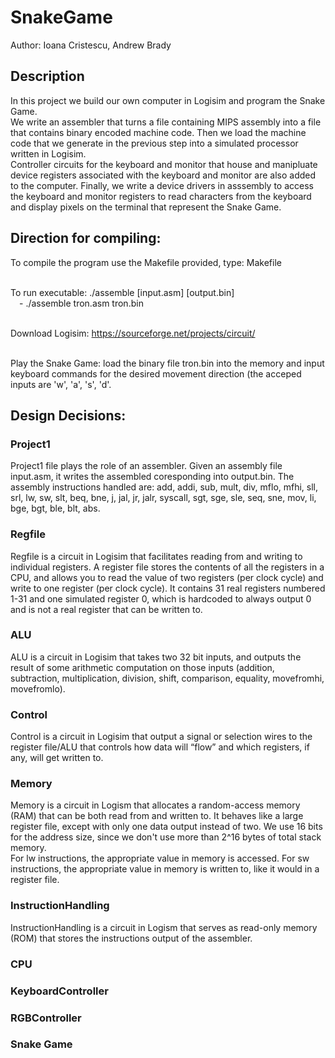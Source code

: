 # SnakeGame
Author: Ioana Cristescu, Andrew Brady

## Description
In this project we build our own computer in Logisim and program the Snake Game. <br />
We write an assembler that turns a file containing MIPS assembly into a file that contains binary encoded machine code. Then we load the machine code that we generate in the previous step into a simulated processor written in Logisim. <br />
Controller circuits for the keyboard and monitor that house and manipluate device registers associated with the keyboard and monitor are also added to the computer. Finally, we write a device drivers in asssembly to access the keyboard and monitor registers to read characters from the keyboard and display pixels on the terminal that represent the Snake Game.

## Direction for compiling:
To compile the program use the Makefile provided, type: Makefile <br /> <br />

To run executable: ./assemble [input.asm] [output.bin] <br />
&emsp;- ./assemble tron.asm tron.bin <br /> <br />

Download Logisim: https://sourceforge.net/projects/circuit/    <br /> <br />

Play the Snake Game: load the binary file tron.bin into the memory and input keyboard commands for the desired movement direction (the acceped inputs are 'w', 'a', 's', 'd'.

## Design Decisions:
### Project1
Project1 file plays the role of an assembler. Given an assembly file input.asm, it writes the assembled coresponding into output.bin. The assembly instructions handled are: add, addi, sub, mult, div, mflo, mfhi, sll, srl, lw, sw, slt, beq, bne, j, jal, jr, jalr, syscall, sgt, sge, sle, seq, sne, mov, li, bge, bgt, ble, blt, abs.

### Regfile
Regfile is a circuit in Logisim that facilitates reading from and writing to individual registers. A register file stores the contents of all the registers in a CPU, and allows you to read the value of two registers (per clock cycle) and write to one register (per clock cycle). It contains 31 real registers numbered 1-31 and one simulated register 0, which is hardcoded to always output 0 and is not a real register that can be written to.

### ALU
ALU is a circuit in Logisim that takes two 32 bit inputs, and outputs the result of some arithmetic computation on those inputs (addition, subtraction, multiplication, division, shift, comparison, equality, movefromhi, movefromlo).

### Control
Control is a circuit in Logisim that output a signal or selection wires to the register file/ALU that controls how data will “flow” and which registers, if any, will get written to.

### Memory
Memory is a circuit in Logism that allocates a random-access memory (RAM) that can be both read from and written to. It behaves like a large register file, except with only one data output instead of two. We use 16 bits for the address size, since we don't use more than 2^16 bytes of total stack memory. <br />
For lw instructions, the appropriate value in memory is accessed. For sw instructions, the appropriate value in memory is written to, like it would in a register file.

### InstructionHandling
InstructionHandling is a circuit in Logism that serves as read-only memory (ROM) that stores the instructions output of the assembler.

###  CPU

### KeyboardController

### RGBController

### Snake Game

